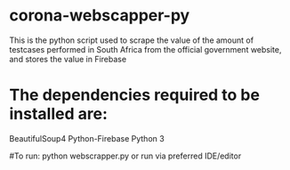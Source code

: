 # corona-webscapper-py
This is the python script used to scrape the value of the amount of testcases performed in South Africa from the official 
government website, and stores the value in Firebase

# The dependencies required to be installed are:
BeautifulSoup4
Python-Firebase
Python 3

#To run:
python webscrapper.py or run via preferred IDE/editor
